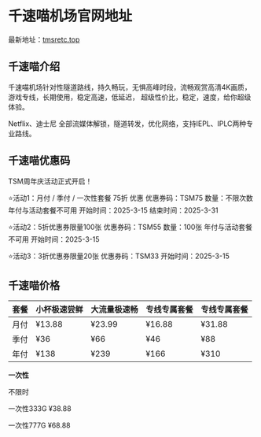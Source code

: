# 千速喵机场官网地址

最新地址：[tmsretc.top](https://tsmeod.top/zh/#/auth/signup;referral=7NRdhgyk)

## 千速喵介绍

千速喵机场针对性隧道路线，持久畅玩，无惧高峰时段，流畅观赏高清4K画质，游戏专线，长期使用，稳定高速，低延迟， 超级性价比，稳定，速度，给你超级体验。

Netflix、迪士尼 全部流媒体解锁，隧道转发，优化网络，支持IEPL、IPLC两种专业路线。

## 千速喵优惠码

TSM周年庆活动正式开启！

⭐️活动1：月付 / 季付 / 一次性套餐 75折 优惠
优惠券码：TSM75
数量：不限次数 年付与活动套餐不可用
开始时间：2025-3-15 结束时间：2025-3-31

⭐️活动2：5折优惠券限量100张
优惠券码：TSM55
数量：100张 年付与活动套餐不可用
开始时间：2025-3-15

⭐️活动3：3折优惠券限量20张
优惠券码：TSM33
开始时间：2025-3-15

## 千速喵价格

|套餐|小杯极速尝鲜|大流量极速畅|专线专属套餐|专线专属套餐|
|----|----|----|----|----|
|月付|¥13.88|¥23.99|¥16.88|¥31.88|
|季付|¥36|¥66|¥46|¥88|
|年付|¥138|¥239|¥166|¥310|

**一次性**

不限时

一次性333G ¥38.88 

一次性777G ¥68.88
